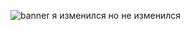 ![banner](https://github.com/user-attachments/assets/37fa16a7-6a3e-463b-8ca1-dfb349ae49dd)
я изменился но не изменился
